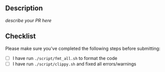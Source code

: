 ## Description

*describe your PR here*

## Checklist

Please make sure you've completed the following steps before submitting:

- [ ] I have run `./script/fmt_all.sh` to format the code
- [ ] I have run `./script/clippy.sh` and fixed all errors/warnings
